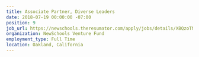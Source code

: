 ```yaml
---
title: Associate Partner, Diverse Leaders
date: 2018-07-19 00:00:00 -07:00
position: 9
job_url: https://newschools.theresumator.com/apply/jobs/details/XBQzoTNmm9?
organization: NewSchools Venture Fund
employment_type: Full Time
location: Oakland, California
---
```


